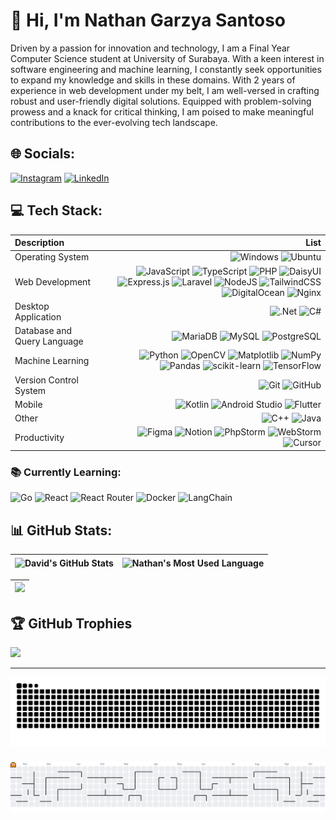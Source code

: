 # 💫 Hi, I'm Nathan Garzya Santoso
Driven by a passion for innovation and technology, I am a Final Year Computer Science student at University of Surabaya. With a keen interest in software engineering and machine learning, I constantly seek opportunities to expand my knowledge and skills in these domains. With 2 years of experience in web development under my belt, I am well-versed in crafting robust and user-friendly digital solutions. Equipped with problem-solving prowess and a knack for critical thinking, I am poised to make meaningful contributions to the ever-evolving tech landscape. 


## 🌐 Socials:
[![Instagram](https://img.shields.io/badge/Instagram-%23E4405F.svg?logo=Instagram&logoColor=white)](https://instagram.com/nathgrz._) [![LinkedIn](https://img.shields.io/badge/LinkedIn-%230077B5.svg?logo=linkedin&logoColor=white)](https://linkedin.com/in/nathan-garzya-santoso-3209bb212) 

## 💻 Tech Stack:
| Description | List |
| :- | -: |
| Operating System | ![Windows](https://img.shields.io/badge/Windows-black?style=flat-square&logo=windows&logoColor=white) ![Ubuntu](https://img.shields.io/badge/Ubuntu-E95420?style=flat-square&logo=ubuntu&logoColor=white) |
| Web Development | ![JavaScript](https://img.shields.io/badge/javascript-%23323330.svg?style=flat-square&logo=javascript&logoColor=%23F7DF1E) ![TypeScript](https://img.shields.io/badge/typescript-%23007ACC.svg?style=flat-square&logo=typescript&logoColor=white) ![PHP](https://img.shields.io/badge/php-%23777BB4.svg?style=flat-square&logo=php&logoColor=white) ![DaisyUI](https://img.shields.io/badge/daisyui-5A0EF8?style=flat-square&logo=daisyui&logoColor=white) ![Express.js](https://img.shields.io/badge/express.js-%23404d59.svg?style=flat-square&logo=express&logoColor=%2361DAFB) ![Laravel](https://img.shields.io/badge/laravel-%23FF2D20.svg?style=flat-square&logo=laravel&logoColor=white) ![NodeJS](https://img.shields.io/badge/node.js-6DA55F?style=flat-square&logo=node.js&logoColor=white) ![TailwindCSS](https://img.shields.io/badge/tailwindcss-%2338B2AC.svg?style=flat-square&logo=tailwind-css&logoColor=white) ![DigitalOcean](https://img.shields.io/badge/DigitalOcean-%230167ff.svg?style=flat-square&logo=digitalOcean&logoColor=white) ![Nginx](https://img.shields.io/badge/Nginx-009639?logo=nginx&logoColor=white&style=flat-square)  |
| Desktop Application | ![.Net](https://img.shields.io/badge/.NET-5C2D91?style=flat-square&logo=.net&logoColor=white) ![C#](https://img.shields.io/badge/c%23-%23239120.svg?style=flat-square&logo=csharp&logoColor=white) |
| Database and Query Language | ![MariaDB](https://img.shields.io/badge/MariaDB-003545?style=flat-square&logo=mariadb&logoColor=white) ![MySQL](https://img.shields.io/badge/mysql-4479A1.svg?style=flat-square&logo=mysql&logoColor=white) ![PostgreSQL](https://img.shields.io/badge/postgresql-%23336791.svg?style=flat-square&logo=postgresql&logoColor=white) |
| Machine Learning | ![Python](https://img.shields.io/badge/python-3670A0?style=flat-square&logo=python&logoColor=ffdd54) ![OpenCV](https://img.shields.io/badge/opencv-%23white.svg?style=flat-square&logo=opencv&logoColor=white) ![Matplotlib](https://img.shields.io/badge/Matplotlib-%23ffffff.svg?style=flat-square&logo=Matplotlib&logoColor=black) ![NumPy](https://img.shields.io/badge/numpy-%23013243.svg?style=flat-square&logo=numpy&logoColor=white) ![Pandas](https://img.shields.io/badge/pandas-%23150458.svg?style=flat-square&logo=pandas&logoColor=white) ![scikit-learn](https://img.shields.io/badge/scikit--learn-%23F7931E.svg?style=flat-square&logo=scikit-learn&logoColor=white) ![TensorFlow](https://img.shields.io/badge/TensorFlow-%23FF6F00.svg?style=flat-square&logo=TensorFlow&logoColor=white) |
| Version Control System | ![Git](https://img.shields.io/badge/git-%23F05033.svg?style=flat-square&logo=git&logoColor=white) ![GitHub](https://img.shields.io/badge/github-%23121011.svg?style=flat-square&logo=github&logoColor=white) |
| Mobile | ![Kotlin](https://img.shields.io/badge/Kotlin-%237F52FF.svg?style=flat-square&logo=kotlin&logoColor=white) ![Android Studio](https://img.shields.io/badge/Android%20Studio-3DDC84?style=flat-square&logo=AndroidStudio&logoColor=white) ![Flutter](https://img.shields.io/badge/Flutter-%2302569B.svg?style=flat-square&logo=Flutter&logoColor=white) |
| Other | ![C++](https://img.shields.io/badge/C++-%2300599C.svg?style=flat-square&logo=c%2B%2B&logoColor=white)  ![Java](https://img.shields.io/badge/Java-%23ED8B00.svg?style=flat-square&logo=openjdk&logoColor=white) |
| Productivity | ![Figma](https://img.shields.io/badge/figma-%23F24E1E.svg?style=flat-square&logo=figma&logoColor=white) ![Notion](https://img.shields.io/badge/Notion-%23000000.svg?style=flat-square&logo=Notion&logoColor=white) ![PhpStorm](https://img.shields.io/badge/phpstorm-143?style=flat-square&logo=phpstorm&logoColor=black&color=black&labelColor=darkorchid) ![WebStorm](https://img.shields.io/badge/webstorm-143?style=flat-square&logo=webstorm&logoColor=white&color=black) ![Cursor](https://custom-icon-badges.demolab.com/badge/Cursor-000000?logo=cursor-ai-white) |

### 📚 Currently Learning:
![Go](https://img.shields.io/badge/Go-00ADD8?logo=Go&logoColor=white&style=flat-square) ![React](https://img.shields.io/badge/React-%2320232a.svg?logo=react&logoColor=%2361DAFB&style=flat-square) ![React Router](https://img.shields.io/badge/React_Router_7-CA4245?logo=react-router&logoColor=white&style=flat-square) ![Docker](https://img.shields.io/badge/Docker-%230db7ed.svg?style=flat-square&logo=docker&logoColor=white) ![LangChain](https://img.shields.io/badge/LangChain-1c3c3c.svg?logo=langchain&logoColor=white&style=flat-square)

## 📊 GitHub Stats:
| <img align="center" width="320px" src="https://github-readme-stats-eight-theta.vercel.app/api?username=canonflow&show_icons=true&hide_border=true&theme=dracula&include_all_commits=true&count_private=true" alt="David's GitHub Stats"> | <img align="center" width="295px" src="https://github-readme-stats-eight-theta.vercel.app/api/top-langs/?username=canonflow&langs_count=8&layout=compact&hide_border=true&theme=dracula&cache_seconds=1800" alt="Nathan's Most Used Language">
| ------------- | ------------- |  

| <img width="640px" src="https://github-readme-streak-stats.herokuapp.com/?user=canonflow&hide_border=true&theme=dracula">
| ------------- |

## 🏆 GitHub Trophies
![](https://github-profile-trophy.vercel.app/?username=canonflow&theme=dracula&no-frame=false&no-bg=false&margin-w=4)

---
<img src="https://raw.githubusercontent.com/canonflow/canonflow/output/snake.svg" alt="Snake animation" />

###

<picture>
  <source media="(prefers-color-scheme: dark)" srcset="https://raw.githubusercontent.com/canonflow/canonflow/output/pacman-contribution-graph-dark.svg">
  <source media="(prefers-color-scheme: light)" srcset="https://raw.githubusercontent.com/canonflow/canonflow/output/pacman-contribution-graph.svg">
  <img alt="pacman contribution graph" src="https://raw.githubusercontent.com/canonflow/canonflow/output/pacman-contribution-graph.svg">
</picture>

<!-- Proudly created with GPRM ( https://gprm.itsvg.in ) -->
